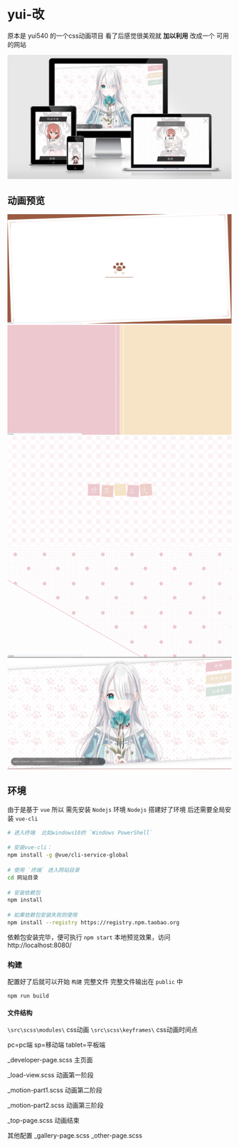 # yui-改
原本是 yui540 的一个css动画项目
看了后感觉很美观就 **加以利用** 改成一个 可用的网站

![screenshot](./screenshot.png)

## 动画预览
![1](./res/1.png)
![2](./res/2.png)
![3](./res/3.png)
![4](./res/4.png)
![5](./res/5.png)

## 环境
由于是基于 `vue` 所以 需先安装 `Nodejs` 环境
`Nodejs` 搭建好了环境
后还需要全局安装 `vue-cli`
```bash
# 进入终端  比如windows10的 `Windows PowerShell`

# 安装vue-cli：
npm install -g @vue/cli-service-global
	
# 使用 `终端` 进入网站目录
cd 网站目录
	
# 安装依赖包	
npm install     

# 如果依赖包安装失败则使用
npm install --registry https://registry.npm.taobao.org 
```

依赖包安装完毕，便可执行 `npm start` 本地预览效果，访问 http://localhost:8080/


### 构建
配置好了后就可以开始 `构建` 完整文件
完整文件输出在 `public` 中
```
npm run build 
```
#### 文件结构
`\src\scss\modules\`  css动画         `\src\scss\keyframes\` css动画时间点

pc=pc端     sp=移动端    tablet=平板端    

_developer-page.scss  主页面

_load-view.scss       动画第一阶段

_motion-part1.scss    动画第二阶段

_motion-part2.scss    动画第三阶段

_top-page.scss        动画结束         

其他配置
_gallery-page.scss  _other-page.scss

